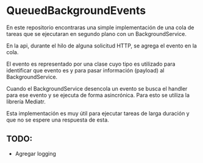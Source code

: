 # QueuedBackgroundEvents

En este repositorio encontraras una simple implementación de una cola de tareas que se ejecutaran en segundo plano con un BackgroundService.

En la api, durante el hilo de alguna solicitud HTTP, se agrega el evento en la cola.

El evento es representado por una clase cuyo tipo es utilizado para identificar que evento es y para pasar información (payload) al BackgroundService.

Cuando el BackgroundService desencola un evento se busca el handler para ese evento y se ejecuta de forma asincrónica. Para esto se utiliza la librería Mediatr.

Esta implementación es muy útil para ejecutar tareas de larga duración y que no se espere una respuesta de esta.

## TODO:
 - Agregar logging
